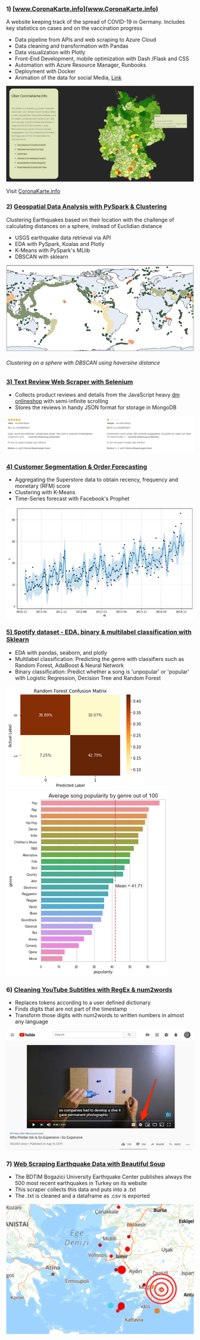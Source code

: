

### 1) [www.CoronaKarte.info](www.CoronaKarte.info)
A website keeping track of the spread of COVID-19 in Germany. Includes key statistics on cases and on the vaccination progress
* Data pipeline from APIs and web scraping to Azure Cloud
* Data cleaning and transformation with Pandas
* Data visualization with Plotly
* Front-End Development, mobile optimization with Dash /Flask and CSS
* Automation with Azure Resource Manager, Runbooks
* Deployment with Docker
* Animation of the data for social Media, [Link](https://twitter.com/Coronakarte)

![CoronaKarte][1]

Visit [CoronaKarte.info](www.CoronaKarte.info)



### 2) [Geospatial Data Analysis with PySpark & Clustering](https://github.com/Pololinger/USGS-EarthquakeData-in-PySpark)

Clustering Earthquakes based on their location with the challenge of calculating distances on a sphere, instead of Euclidian distance

* USGS earthquake data retrieval via API
* EDA with PySpark, Koalas and Plotly
* K-Means with PySpark's MLlib 
* DBSCAN with sklearn

![DBSCAN][2]

###### Clustering on a sphere with DBSCAN using haversine distance

### [3) Text Review Web Scraper with Selenium](https://github.com/Pololinger/selenium_online_shop_web_scraper) 

* Collects product reviews and details from the JavaScript heavy [dm onlineshop](https://www.dm.de/) with semi-infinite scrolling
* Stores the reviews in handy JSON format for storage in MongoDB 

![dm_image][3]

### [4) Customer Segmentation & Order Forecasting](https://github.com/Pololinger/rfm_score_clustering_and_time_series_forecast)

* Aggregating the Superstore data to obtain recency, frequency and monetary (RFM) score
* Clustering with K-Means
* Time-Series forecast with Facebook's Prophet

![forecast][4]


### [5) Spotify dataset - EDA, binary & multilabel classification with Sklearn](https://github.com/Pololinger/Spotify-Song-DF-Explore-and-Predict)

* EDA with pandas, seaborn, and plotly
* Multilabel classification: Predicting the genre with classifiers such as Random Forest, AdaBoost & Neural Network
* Binary classification: Predict whether a song is 'unpopular' or 'popular' with Logistic Regression, Decision Tree and Random Forest


![Confusion_Matrix][5] 
![Correlation_Matrix][6]


### 6) [Cleaning YouTube Subtitles with RegEx & num2words](https://github.com/Pololinger/subtitle_cleaning_with_num2words)

* Replaces tokens according to a user defined dictionary
* Finds digits that are not part of the timestamp
* Transform those digits with num2words to written numbers in almost any language

![andrew][7]


### 7) [Web Scraping Earthquake Data with Beautiful Soup](https://github.com/Pololinger/TurkeyEarthquakeDataCrawler)

* The BDTIM Bogazici University Earthquake Center publishes always the 500 most recent earthquakes in Turkey on its website
* This scraper collects this data and puts into a .txt
* The .txt is cleaned and a dataframe as .csv is exported


![earthquake][8]


[1]: ./assets/CoronaKarte.png
[2]: ./assets/dbscan.png
[3]: ./assets/dm.png
[4]: ./assets/forecast.png
[5]: ./assets/confusion_matrix.png
[6]: ./assets/genres.png
[7]: ./assets/subtitles.png
[8]: ./assets/earthquake.png

